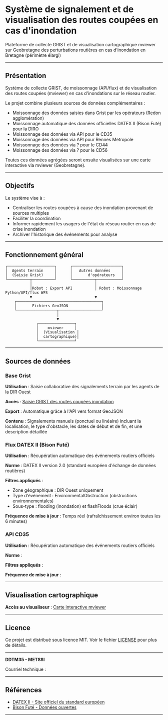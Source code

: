 # Système de signalement et de visualisation des routes coupées en cas d'inondation

Plateforme de collecte GRIST et de visualisation cartographique mviewer sur Geobretagne des perturbations routières en cas d'inondation en Bretagne (périmètre élargi)

---

## Présentation

Système de collecte GRIST, de moissonnage (API/flux) et de visualisation des routes coupées (mviewer) en cas d'inondations sur le réseau routier.

Le projet combine plusieurs sources de données complémentaires :
- Moissonnage des données saisies dans Grist par les opérateurs (Redon agglomération)
- Moissonnage automatique des données officielles DATEX II (Bison Futé) pour la DIRO
- Moissonnage des données via API pour le CD35
- Moissonnage des données via API pour Rennes Metropole
- Moissonnage des données via ? pour le CD44
- Moissonnage des données via ? pour le CD56

Toutes ces données agrégées seront ensuite visualisées sur une carte interactive via mviewer (Geobretagne).

---

## Objectifs

Le système vise à :
- Centraliser les routes coupées à cause des inondation provenant de sources multiples
- Faciliter la coordination 
- Informer rapidement les usagers de l'état du réseau routier en cas de crise inondation
- Archiver l'historique des événements pour analyse

---

## Fonctionnement général

```
┌─────────────────────┐      ┌──────────────────────┐
│  Agents terrain     │      │   Autres données     │
│  (Saisie Grist)     │      │       d'opérateurs   │
└──────────┬──────────┘      └──────────┬───────────┘
           │                            │
           │Robot : Export API          │ Robot : Moissonnage Python/API/flux WFS
           ▼                            ▼
    ┌──────────────────────────────────────┐
    │       Fichiers GeoJSON               │
    └──────────────────┬───────────────────┘
                       │
                       ▼
              ┌────────────────┐
              │    mviewer     │
              │  (Visualisation │
              │  cartographique)│
              └────────────────┘
```

---

## Sources de données

### Base Grist

**Utilisation** : Saisie collaborative des signalements terrain par les agents de la DIR Ouest

**Accès** : [Saisie GRIST des routes coupées inondation](https://grist.dataregion.fr/o/inforoute/n9MXV7uiYFKH/Route-coupees-35/p/2)

**Export** : Automatique grâce à l'API vers format GeoJSON

**Contenu** : Signalements manuels (ponctuel ou linéaire) incluant la localisation, le type d'obstacle, les dates de début et de fin, et une description détaillée

### Flux DATEX II (Bison Futé)

**Utilisation** : Récupération automatique des événements routiers officiels

**Norme** : DATEX II version 2.0 (standard européen d'échange de données routières)

**Filtres appliqués** :
- Zone géographique : DIR Ouest uniquement
- Type d'événement : EnvironmentalObstruction (obstructions environnementales)
- Sous-type : flooding (inondation) et flashFloods (crue éclair)

**Fréquence de mise à jour** : Temps réel (rafraîchissement environ toutes les 6 minutes)

### API CD35 

**Utilisation** : Récupération automatique des événements routiers officiels

**Norme** : 

**Filtres appliqués** :


**Fréquence de mise à jour** : 

---

## Visualisation cartographique

**Accès au visualiseur** : [Carte interactive mviewer](https://geobretagne.fr/mviewer/?config=/apps/grist2mviewer/config.xml)

---

## Licence

Ce projet est distribué sous licence MIT. Voir le fichier [LICENSE](LICENSE) pour plus de détails.

---

**DDTM35 - METSSI**

Courriel technique : 

---

## Références

- [DATEX II - Site officiel du standard européen](https://datex2.eu/)
- [Bison Futé - Données ouvertes](https://www.bison-fute.gouv.fr/)

  

---

